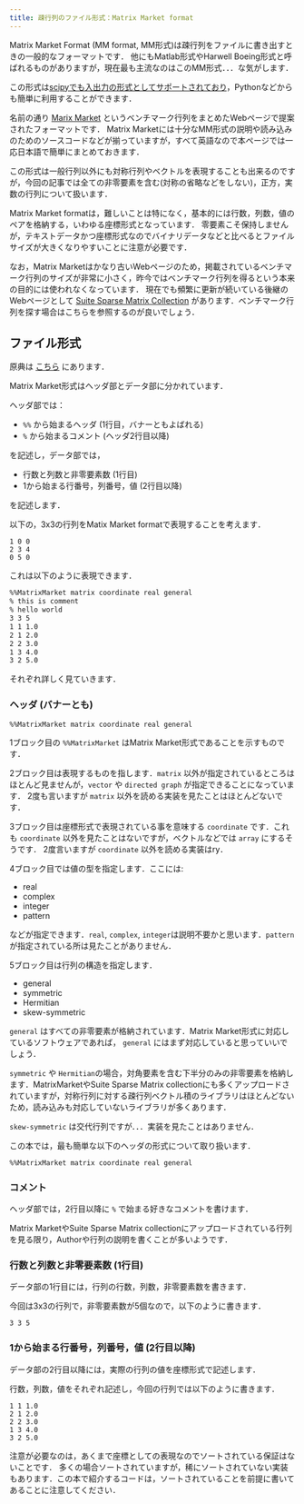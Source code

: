 ```yaml
---
title: 疎行列のファイル形式：Matrix Market format
---
```


Matrix Market Format (MM format, MM形式)は疎行列をファイルに書き出すときの一般的なフォーマットです．
他にもMatlab形式やHarwell Boeing形式と呼ばれるものがありますが，現在最も主流なのはこのMM形式．．．な気がします．

この形式は[scipyでも入出力の形式としてサポートされており](https://docs.scipy.org/doc/scipy/reference/generated/scipy.io.mmwrite.html)，Pythonなどからも簡単に利用することができます．

名前の通り [Marix Market](https://math.nist.gov/MatrixMarket/) というベンチマーク行列をまとめたWebページで提案されたフォーマットです．
Matrix Marketには十分なMM形式の説明や読み込みのためのソースコードなどが揃っていますが，すべて英語なので本ページでは一応日本語で簡単にまとめておきます．

この形式は一般行列以外にも対称行列やベクトルを表現することも出来るのですが，今回の記事では全ての非零要素を含む(対称の省略などをしない)，正方，実数の行列について扱います．

Matrix Market formatは，難しいことは特になく，基本的には行数，列数，値のペアを格納する，いわゆる座標形式となっています．
零要素こそ保持しませんが，テキストデータかつ座標形式なのでバイナリデータなどと比べるとファイルサイズが大きくなりやすいことに注意が必要です．

なお，Matrix Marketはかなり古いWebページのため，掲載されているベンチマーク行列のサイズが非常に小さく，昨今ではベンチマーク行列を得るという本来の目的には使われなくなっています．
現在でも頻繁に更新が続いている後継のWebページとして [Suite Sparse Matrix Collection](https://sparse.tamu.edu/) があります．ベンチマーク行列を探す場合はこちらを参照するのが良いでしょう．

## ファイル形式
原典は [こちら](https://math.nist.gov/MatrixMarket/formats.html) にあります．

Matrix Market形式はヘッダ部とデータ部に分かれています．

ヘッダ部では：
- `%%` から始まるヘッダ (1行目，バナーともよばれる)
- `%` から始まるコメント (ヘッダ2行目以降)

を記述し，データ部では，

- 行数と列数と非零要素数 (1行目)
- 1から始まる行番号，列番号，値 (2行目以降)

を記述します．

以下の，3x3の行列をMatix Market formatで表現することを考えます．

```
1 0 0
2 3 4
0 5 0
```

これは以下のように表現できます．

```sh
%%MatrixMarket matrix coordinate real general
% this is comment
% hello world
3 3 5
1 1 1.0
2 1 2.0
2 2 3.0
1 3 4.0
3 2 5.0
```

それぞれ詳しく見ていきます．

### ヘッダ (バナーとも)

```
%%MatrixMarket matrix coordinate real general
```

1ブロック目の `%%MatrixMarket` はMatrix Market形式であることを示すものです．

2ブロック目は表現するものを指します．`matrix` 以外が指定されているところはほとんど見ませんが，`vector` や `directed graph` が指定できることになっています．
2度も言いますが `matrix` 以外を読める実装を見たことはほとんどないです．

3ブロック目は座標形式で表現されている事を意味する `coordinate` です．これも `coordinate` 以外を見たことはないですが，ベクトルなどでは `array` にするそうです．
2度言いますが `coordinate` 以外を読める実装はry．

4ブロック目では値の型を指定します．ここには:
- real
- complex
- integer
- pattern

などが指定できます．`real`, `complex`, `integer`は説明不要かと思います．`pattern` が指定されている所は見たことがありません．

5ブロック目は行列の構造を指定します．
- general
- symmetric
- Hermitian
- skew-symmetric

`general` はすべての非零要素が格納されています．Matrix Market形式に対応しているソフトウェアであれば， `general` にはまず対応していると思っていいでしょう．

`symmetric` や `Hermitian`の場合，対角要素を含む下半分のみの非零要素を格納します．MatrixMarketやSuite Sparse Matrix collectionにも多くアップロードされていますが，対称行列に対する疎行列ベクトル積のライブラリはほとんどないため，読み込みも対応していないライブラリが多くあります．

`skew-symmetric` は交代行列ですが．．．実装を見たことはありません．

この本では，最も簡単な以下のヘッダの形式について取り扱います．

```
%%MatrixMarket matrix coordinate real general
```


### コメント

ヘッダ部では，2行目以降に `%` で始まる好きなコメントを書けます．

Matrix MarketやSuite Sparse Matrix collectionにアップロードされている行列を見る限り，Authorや行列の説明を書くことが多いようです．

### 行数と列数と非零要素数 (1行目)
データ部の1行目には，行列の行数，列数，非零要素数を書きます．

今回は3x3の行列で，非零要素数が5個なので，以下のように書きます．

```
3 3 5
```

### 1から始まる行番号，列番号，値 (2行目以降)
データ部の2行目以降には，実際の行列の値を座標形式で記述します．

行数，列数，値をそれぞれ記述し，今回の行列では以下のように書きます．

```
1 1 1.0
2 1 2.0
2 2 3.0
1 3 4.0
3 2 5.0
```

注意が必要なのは，あくまで座標としての表現なのでソートされている保証はないことです．
多くの場合ソートされていますが，稀にソートされていない実装もあります．この本で紹介するコードは，ソートされていることを前提に書いてあることに注意してください．
